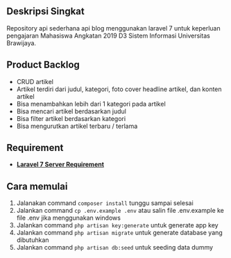 ## Deskripsi Singkat
Repository api sederhana api blog menggunakan laravel 7 untuk keperluan pengajaran Mahasiswa Angkatan 2019 D3 Sistem Informasi Universitas Brawijaya.

## Product Backlog
- CRUD artikel
- Artikel terdiri dari judul, kategori, foto cover headline artikel, dan konten artikel
- Bisa menambahkan lebih dari 1 kategori pada artikel
- Bisa mencari artikel berdasarkan judul
- Bisa filter artikel berdasarkan kategori
- Bisa mengurutkan artikel terbaru / terlama

## Requirement
- __[Laravel 7 Server Requirement](https://laravel.com/docs/7.x/installation)__

## Cara memulai

1. Jalanakan command `composer install` tunggu sampai selesai
2. Jalankan command `cp .env.example .env` atau salin file .env.example ke file .env jika menggunakan windows
3. Jalankan command `php artisan key:generate` untuk generate app key
4. Jalankan command `php artisan migrate` untuk generate database yang dibutuhkan
5. Jalankan command `php artisan db:seed` untuk seeding data dummy